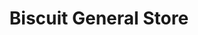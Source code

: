 ---
title: "Biscuit General Store"
url: /halifax/biscuit-general-store-gottingen-street/
shop: Kleidung
---